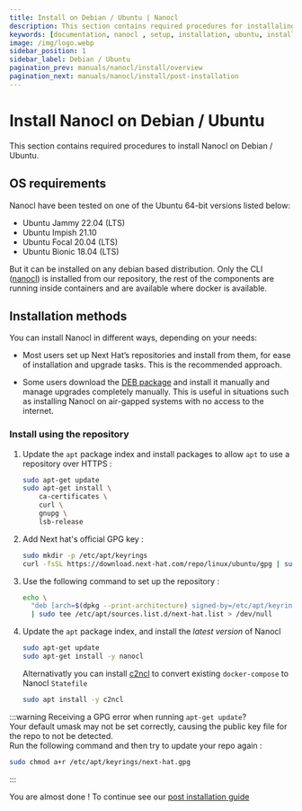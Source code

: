 ```yaml
---
title: Install on Debian / Ubuntu | Nanocl
description: This section contains required procedures for installaling Nanocl on Debian / Ubuntu.
keywords: [documentation, nanocl , setup, installation, ubuntu, install, debian, ubuntu, linux]
image: /img/logo.webp
sidebar_position: 1
sidebar_label: Debian / Ubuntu
pagination_prev: manuals/nanocl/install/overview
pagination_next: manuals/nanocl/install/post-installation
---
```


# Install Nanocl on Debian / Ubuntu

This section contains required procedures to install Nanocl on Debian / Ubuntu.

## OS requirements

Nanocl have been tested on one of the Ubuntu 64-bit versions listed below:

- Ubuntu Jammy 22.04 (LTS)
- Ubuntu Impish 21.10
- Ubuntu Focal 20.04 (LTS)
- Ubuntu Bionic 18.04 (LTS)

But it can be installed on any debian based distribution.
Only the CLI ([nanocl][nanocl]) is installed from our repository, the rest of the components are running inside containers and are available where docker is available.

## Installation methods

You can install Nanocl in different ways, depending on your needs:

- Most users set up Next Hat’s repositories and install from them, for ease of
  installation and upgrade tasks. This is the recommended approach.

- Some users download the [DEB package][deb_package] and install it manually and manage
  upgrades completely manually. This is useful in situations such as installing
  Nanocl on air-gapped systems with no access to the internet.

### Install using the repository

1. Update the `apt` package index and install packages to allow `apt` to use a
   repository over HTTPS :

   ```sh
   sudo apt-get update
   sudo apt-get install \
       ca-certificates \
       curl \
       gnupg \
       lsb-release
   ```

2. Add Next hat's official GPG key :

   ```sh
   sudo mkdir -p /etc/apt/keyrings
   curl -fsSL https://download.next-hat.com/repo/linux/ubuntu/gpg | sudo gpg --dearmor -o /etc/apt/keyrings/next-hat.gpg
   ```

3. Use the following command to set up the repository :

   ```sh
   echo \
     "deb [arch=$(dpkg --print-architecture) signed-by=/etc/apt/keyrings/next-hat.gpg] https://download.next-hat.com/repo/linux/ubuntu stable main" \
     | sudo tee /etc/apt/sources.list.d/next-hat.list > /dev/null
   ```

4. Update the `apt` package index, and install the _latest version_ of Nanocl

   ```sh
   sudo apt-get update
   sudo apt-get install -y nanocl
   ```

   Alternativatly you can install [c2ncl][c2ncl_ref] to convert existing `docker-compose` to Nanocl `Statefile`

   ```sh
   sudo apt install -y c2ncl
   ```

:::warning
Receiving a GPG error when running `apt-get update`? <br />
Your default umask may not be set correctly, causing the public key file for the repo to not be detected. <br />
Run the following command and then try to update your repo again : <br />
```sh
sudo chmod a+r /etc/apt/keyrings/next-hat.gpg
```
:::

You are almost done !
To continue see our [post installation guide][post_installation_guide]

[nanocl]: /docs/references/nanocl/cli.md
[post_installation_guide]: /docs/manuals/nanocl/install/post-installation.md
[deb_package]: https://download.next-hat.com/repo/linux/ubuntu/pool/stable/main
[c2ncl_ref]: /docs/references/c2ncl/cli.md